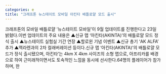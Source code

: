 ```yaml
---
categories: e
title: "크래프톤 뉴스테이트 모바일 아킨타 배틀로얄 모드 출시"
---
```

크래프톤의 모바일 배틀로얄 ‘뉴스테이트 모바일’이 9월 업데이트를 진행한다고 23일 밝혔다.이번 업데이트의 주요 내용은 ▲신규 맵 ‘아킨타(AKINTA)’의 배틀로얄 모드 정식 출시 ▲뉴스테이트 실험실 기간 연장 ▲할로윈 기념 이벤트 ▲신규 총기 ‘AK ALFA’ 추가 ▲맥라렌과의 2차 컬래버레이션 등이다.신규 맵 ‘아킨타(AKINTA)’의 배틀로얄 모드가 정식 출시됐으며, 아킨타’는 4km X 4km 사이즈의 소형 맵으로, 아프리카를 배경으로 하여 근미래적이면서도 토속적인 느낌을 동시에 선사한다.64명의 플레이어가 참가하며, 한